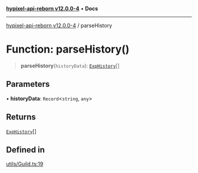 [**hypixel-api-reborn v12.0.0-4**](../README.md) • **Docs**

***

[hypixel-api-reborn v12.0.0-4](../globals.md) / parseHistory

# Function: parseHistory()

> **parseHistory**(`historyData`): [`ExpHistory`](../interfaces/ExpHistory.md)[]

## Parameters

• **historyData**: `Record`\<`string`, `any`\>

## Returns

[`ExpHistory`](../interfaces/ExpHistory.md)[]

## Defined in

[utils/Guild.ts:19](https://github.com/Kathund/REBORN-docs-TEST/blob/1c14a4fa83649d1c26475bdd62d394bf5095b016/src/utils/Guild.ts#L19)
